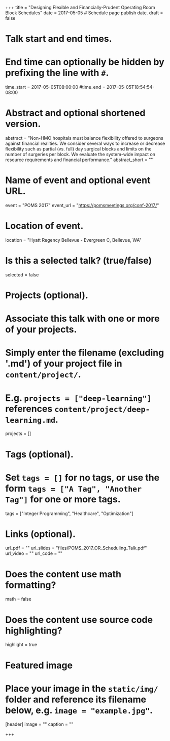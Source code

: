 +++
title = "Designing Flexible and Financially-Prudent Operating Room Block Schedules"
date = 2017-05-05  # Schedule page publish date.
draft = false

# Talk start and end times.
#   End time can optionally be hidden by prefixing the line with `#`.
time_start = 2017-05-05T08:00:00
#time_end = 2017-05-05T18:54:54-08:00

# Abstract and optional shortened version.
abstract = "Non-HMO hospitals must balance flexibility offered to surgeons against financial realities. We consider several ways to increase or decrease flexibility such as partial (vs. full) day surgical blocks and limits on the number of surgeries per block. We evaluate the system-wide impact on resource requirements and financial performance."
abstract_short = ""

# Name of event and optional event URL.
event = "POMS 2017"
event_url = "https://pomsmeetings.org/conf-2017/"

# Location of event.
location = "Hyatt Regency Bellevue - Evergreen C, Bellevue, WA"

# Is this a selected talk? (true/false)
selected = false

# Projects (optional).
#   Associate this talk with one or more of your projects.
#   Simply enter the filename (excluding '.md') of your project file in `content/project/`.
#   E.g. `projects = ["deep-learning"]` references `content/project/deep-learning.md`.
projects = []

# Tags (optional).
#   Set `tags = []` for no tags, or use the form `tags = ["A Tag", "Another Tag"]` for one or more tags.
tags = ["Integer Programming", "Healthcare", "Optimization"]

# Links (optional).
url_pdf = ""
url_slides = "files/POMS_2017_OR_Scheduling_Talk.pdf"
url_video = ""
url_code = ""

# Does the content use math formatting?
math = false

# Does the content use source code highlighting?
highlight = true

# Featured image
# Place your image in the `static/img/` folder and reference its filename below, e.g. `image = "example.jpg"`.
[header]
image = ""
caption = ""

+++
